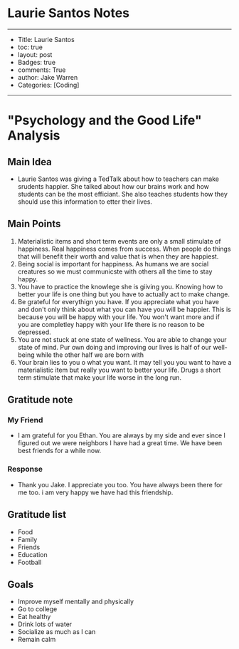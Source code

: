 # Laurie Santos Notes
---
- Title: Laurie Santos
- toc: true
- layout: post
- Badges: true
- comments: True
- author: Jake Warren
- Categories: [Coding]
---

# "Psychology and the Good Life" Analysis

## Main Idea
- Laurie Santos was giving a TedTalk about how to teachers can make srudents happier. She talked about how our brains work and how students can be the most efficiant. She also teaches students how they should use this information to etter their lives.

## Main Points

1. Materialistic items and short term events are only a small stimulate of happiness. Real happiness comes from success. When people do things that will benefit their worth and value that is when they are happiest.
2. Being social is important for happiness. As humans we are social creatures so we must communicste with others all the time to stay happy. 
3. You have to practice the knowlege she is giiving you. Knowing how to better your life is one thing but you have to actually act to make change. 
4. Be grateful for everythign you have. If you appreciate what you have and don't only think about what you can have you will be happier. This is because you will be happy with your life. You won't want more and if you are completley happy with your life there is no reason to be depressed. 
5. You are not stuck at one state of wellness. You are able to change your state of mind. Pur own doing and improving our lives is half of our well-being while the other half we are born with
6. Your brain lies to you o what you want. It may tell you you want to have a materialistic item but really you want to better your life. Drugs a short term stimulate that make your life worse in the long run. 

## Gratitude note

### My Friend
- I am grateful for you Ethan. You are always by my side and ever since I figured out we were neighbors I have had a great time. We have been best friends for a while now. 

### Response
- Thank you Jake. I appreciate you too. You have always been there for me too. i am very happy we have had this friendship. 

## Gratitude list
- Food
- Family
- Friends
- Education
- Football

## Goals
- Improve myself mentally and physically
- Go to college
- Eat healthy
- Drink lots of water
- Socialize as much as I can
- Remain calm
